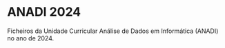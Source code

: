 # ANADI 2024

Ficheiros da Unidade Curricular Análise de Dados em Informática (ANADI) no ano de 2024.

